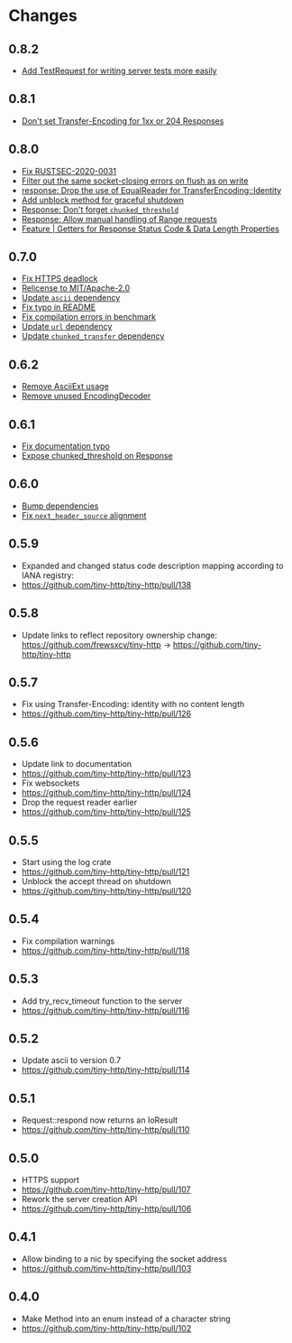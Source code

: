 # Changes

## 0.8.2

* [Add TestRequest for writing server tests more easily](https://github.com/tiny-http/tiny-http/pull/203)

## 0.8.1

* [Don't set Transfer-Encoding for 1xx or 204 Responses](https://github.com/tiny-http/tiny-http/pull/198)

## 0.8.0

* [Fix RUSTSEC-2020-0031](https://github.com/tiny-http/tiny-http/pull/190)
* [Filter out the same socket-closing errors on flush as on write](https://github.com/tiny-http/tiny-http/pull/192)
* [response: Drop the use of EqualReader for TransferEncoding::Identity](https://github.com/tiny-http/tiny-http/pull/183)
* [Add unblock method for graceful shutdown](https://github.com/tiny-http/tiny-http/pull/184)
* [Response: Don't forget `chunked_threshold`](https://github.com/tiny-http/tiny-http/pull/177)
* [Response: Allow manual handling of Range requests](https://github.com/tiny-http/tiny-http/pull/175)
* [Feature | Getters for Response Status Code & Data Length Properties](https://github.com/tiny-http/tiny-http/pull/186)

## 0.7.0

* [Fix HTTPS deadlock](https://github.com/tiny-http/tiny-http/pull/151)
* [Relicense to MIT/Apache-2.0](https://github.com/tiny-http/tiny-http/pull/163)
* [Update `ascii` dependency](https://github.com/tiny-http/tiny-http/pull/165)
* [Fix typo in README](https://github.com/tiny-http/tiny-http/pull/171)
* [Fix compilation errors in benchmark](https://github.com/tiny-http/tiny-http/pull/170)
* [Update `url` dependency](https://github.com/tiny-http/tiny-http/pull/168)
* [Update `chunked_transfer` dependency](https://github.com/tiny-http/tiny-http/pull/166)

## 0.6.2

* [Remove AsciiExt usage](https://github.com/tiny-http/tiny-http/pull/152)
* [Remove unused EncodingDecoder](https://github.com/tiny-http/tiny-http/pull/153)

## 0.6.1

* [Fix documentation typo](https://github.com/tiny-http/tiny-http/pull/148)
* [Expose chunked_threshold on Response](https://github.com/tiny-http/tiny-http/pull/150)

## 0.6.0

* [Bump dependencies](https://github.com/tiny-http/tiny-http/pull/142)
* [Fix `next_header_source` alignment](https://github.com/tiny-http/tiny-http/pull/140)

## 0.5.9

* Expanded and changed status code description mapping according to IANA registry:
 * https://github.com/tiny-http/tiny-http/pull/138

## 0.5.8

* Update links to reflect repository ownership change: https://github.com/frewsxcv/tiny-http -> https://github.com/tiny-http/tiny-http

## 0.5.7

* Fix using Transfer-Encoding: identity with no content length
 * https://github.com/tiny-http/tiny-http/pull/126

## 0.5.6

* Update link to documentation
 * https://github.com/tiny-http/tiny-http/pull/123
* Fix websockets
 * https://github.com/tiny-http/tiny-http/pull/124
* Drop the request reader earlier
 * https://github.com/tiny-http/tiny-http/pull/125

## 0.5.5

* Start using the log crate
 * https://github.com/tiny-http/tiny-http/pull/121
* Unblock the accept thread on shutdown
 * https://github.com/tiny-http/tiny-http/pull/120

## 0.5.4

* Fix compilation warnings
 * https://github.com/tiny-http/tiny-http/pull/118

## 0.5.3

* Add try_recv_timeout function to the server
 * https://github.com/tiny-http/tiny-http/pull/116

## 0.5.2

* Update ascii to version 0.7
 * https://github.com/tiny-http/tiny-http/pull/114

## 0.5.1

* Request::respond now returns an IoResult
 * https://github.com/tiny-http/tiny-http/pull/110

## 0.5.0

* HTTPS support
 * https://github.com/tiny-http/tiny-http/pull/107
* Rework the server creation API
 * https://github.com/tiny-http/tiny-http/pull/106

## 0.4.1

* Allow binding to a nic by specifying the socket address
 * https://github.com/tiny-http/tiny-http/pull/103

## 0.4.0

* Make Method into an enum instead of a character string
 * https://github.com/tiny-http/tiny-http/pull/102
